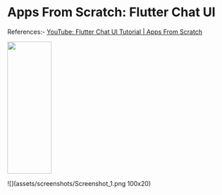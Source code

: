 # Apps From Scratch: Flutter Chat UI

References:-
[YouTube: Flutter Chat UI Tutorial | Apps From Scratch](https://youtu.be/h-igXZCCrrc)

<image src="assets/screenshots/Screenshot_1.png" width=100 height=300>

![](assets/screenshots/Screenshot_1.png 100x20)
